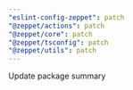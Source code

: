 ```yaml
---
"eslint-config-zeppet": patch
"@zeppet/actions": patch
"@zeppet/core": patch
"@zeppet/tsconfig": patch
"@zeppet/utils": patch
---
```


Update package summary
